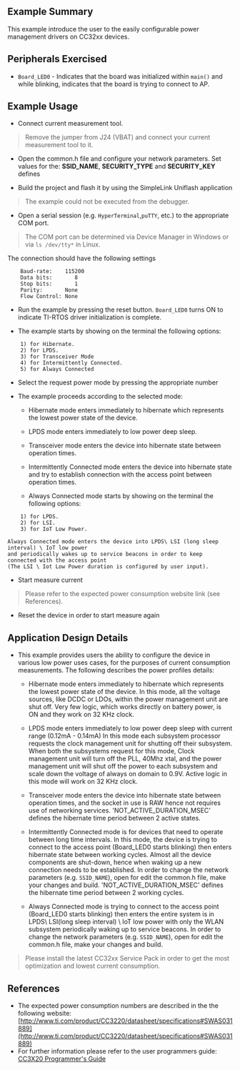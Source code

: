 ## Example Summary

This example introduce the user to the easily configurable power management drivers on CC32xx devices.

## Peripherals Exercised

* `Board_LED0` - Indicates that the board was initialized within `main()`
and while blinking, indicates that the board is trying to connect to AP.

## Example Usage

* Connect current measurement tool.
> Remove the jumper from J24 (VBAT) and connect your current measurement tool to it.

* Open the common.h file and configure your network parameters.
Set values for the: __SSID_NAME__, __SECURITY_TYPE__ and __SECURITY_KEY__ defines

* Build the project and flash it by using the SimpleLink Uniflash application
> The example could not be executed from the debugger.

* Open a serial session (e.g. `HyperTerminal`,`puTTY`, etc.) to the appropriate COM port.
> The COM port can be determined via Device Manager in Windows or via `ls /dev/tty*` in Linux.

The connection should have the following settings
```
    Baud-rate:    115200
    Data bits:       8
    Stop bits:       1
    Parity:       None
    Flow Control: None
```

* Run the example by pressing the reset button. `Board_LED0` turns ON to indicate TI-RTOS driver
initialization is complete.

* The example starts by showing on the terminal the following options:
```
    1) for Hibernate.
    2) for LPDS.
    3) for Transceiver Mode
    4) for Intermittently Connected.
    5) for Always Connected
```

* Select the request power mode by pressing the appropriate number

* The example proceeds according to the selected mode:
    - Hibernate mode enters immediately to hibernate which represents the lowest power state of the device.

    - LPDS mode enters immediately to low power deep sleep.

    - Transceiver mode enters the device into hibernate state between operation times.

    - Intermittently Connected mode enters the device into hibernate state and try to establish connection
      with the access point between operation times.

    - Always Connected mode starts by showing on the terminal the following options:
```
    1) for LPDS.
    2) for LSI.
    3) for IoT Low Power.
```
    Always Connected mode enters the device into LPDS\ LSI (long sleep interval) \ IoT low power
    and periodically wakes up to service beacons in order to keep connected with the access point
	(The LSI \ Iot Low Power duration is configured by user input).

* Start measure current
> Please refer to the expected power consumption website link (see References).

* Reset the device in order to start measure again

## Application Design Details

* This example provides users the ability to configure the device in various low power uses cases,
  for the purposes of current consumption measurements.
  The following describes the power profiles details:

    - Hibernate mode enters immediately to hibernate which represents the lowest power state of the device.
      In this mode, all the voltage sources, like DCDC or LDOs, within the power management unit are shut off.
      Very few logic, which works directly on battery power, is ON and they work on 32 KHz clock.

    - LPDS mode enters immediately to low power deep sleep with current range (0.12mA - 0.14mA)
      In this mode each subsystem processor requests the clock management unit for shutting off their subsystem.
      When both the subsystems request for this mode, Clock management unit will turn off the PLL, 40Mhz xtal,
      and the power management unit will shut off the power to each subsystem and scale down the voltage
      of always on domain to 0.9V. Active logic in this mode will work on 32 KHz clock.

    - Transceiver mode enters the device into hibernate state between operation times,
      and the socket in use is RAW hence not requires use of networking services.
      'NOT_ACTIVE_DURATION_MSEC' defines the hibernate time period between 2 active states.

    - Intermittently Connected mode is for devices that need to operate between long time intervals.
      In this mode, the device is trying to connect to the access point (Board_LED0 starts blinking)
      then enters hibernate state between working cycles.
      Almost all the device components are shut-down, hence when waking up a new connection needs to be established.
      In order to change the network parameters (e.g. `SSID_NAME`), open for edit the common.h file, make
      your changes and build.
      'NOT_ACTIVE_DURATION_MSEC' defines the hibernate time period between 2 working cycles.

    - Always Connected mode is trying to connect to the access point (Board_LED0 starts blinking)
      then enters the entire system is in LPDS\ LSI(long sleep interval) \ IoT low power 
      with only the WLAN subsystem periodically waking up to service beacons.
      In order to change the network parameters (e.g. `SSID_NAME`), open for edit the common.h file, make
      your changes and build.

> Please install the latest CC32xx Service Pack in order to get the most optimization and lowest current consumption.

## References
* The expected power consumption numbers are described in the the following website:
  [http://www.ti.com/product/CC3220/datasheet/specifications#SWAS031889](http://www.ti.com/product/CC3220/datasheet/specifications#SWAS031889)
* For further information please refer to the user programmers guide: [CC3X20 Programmer's Guide](http://www.ti.com/lit/swru455)